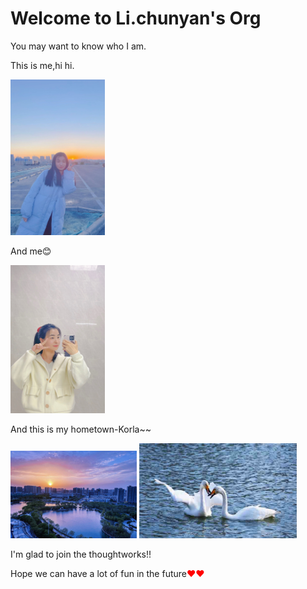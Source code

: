 # Welcome to Li.chunyan's Org

You may want to know who I am.

This is me,hi hi.

<img src="image/me.jpg" alt="me.jpg" width="30%" />

And me😊

<img src="image/me2.jpg" alt="me2.jpg" width="30%" />

And this is my hometown-Korla~~

<img src="image/hometown.jpg" alt="hometown.jpg" width="40%" />

<img src="image/happy.jpg" alt="happy.jpg" width="50%" />

I'm glad to join the thoughtworks!!

Hope we can have a lot of fun in the future<font color=red>❤❤</font>